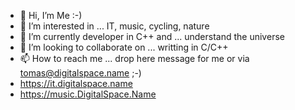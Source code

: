 - 👋 Hi, I’m Me :-)
- 👀 I’m interested in ... IT, music, cycling, nature
- 🌱 I’m currently developer in C++ and ... understand the universe
- 💞️ I’m looking to collaborate on ... writting in C/C++
- 📫 How to reach me ... drop here message for me or via tomas@digitalspace.name ;-)
- https://it.digitalspace.name
- https://music.DigitalSpace.Name

<!---
tomasmark79/tomasmark79 is a ✨ special ✨ repository because its `README.md` (this file) appears on your GitHub profile.
You can click the Preview link to take a look at your changes.
--->
